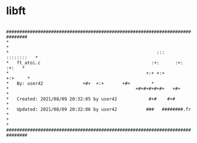 # libft

<code>
##############################################################################
*                                                                            *
*                                                        :::      ::::::::   *
*   ft_atoi.c                                          :+:      :+:    :+:   *
*                                                    +:+ +:+         +:+     *
*   By: user42 <user42@student.42.fr>              +#+  +:+       +#+        *
*                                                +#+#+#+#+#+   +#+           *
*   Created: 2021/08/09 20:32:05 by user42            #+#    #+#             *
*   Updated: 2021/08/09 20:32:06 by user42           ###   ########.fr       *
*                                                                            *
##############################################################################
  </code>


